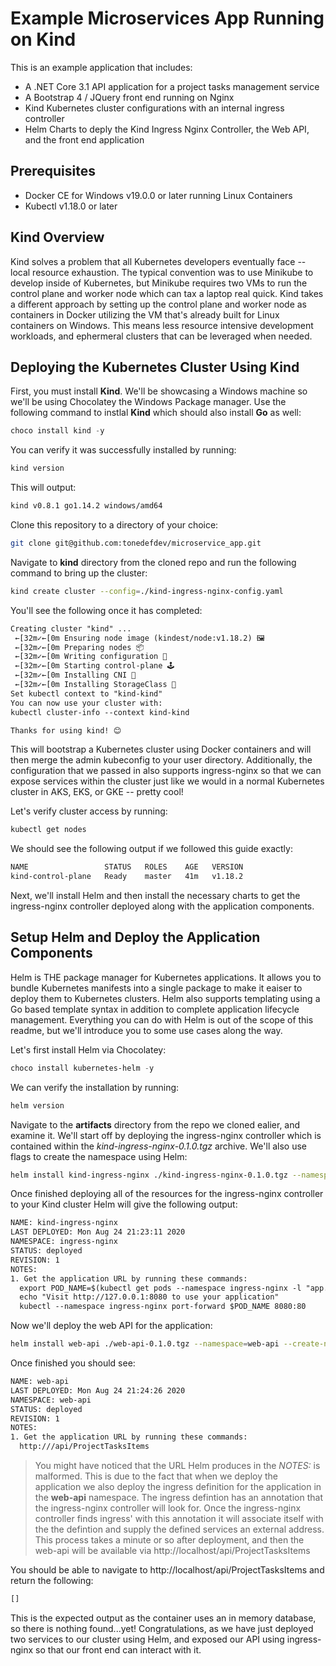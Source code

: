 # Example Microservices App Running on Kind

This is an example application that includes:
- A .NET Core 3.1 API application for a project tasks management service
- A Bootstrap 4 / JQuery front end running on Nginx
- Kind Kubernetes cluster configurations with an internal ingress controller
- Helm Charts to deply the Kind Ingress Nginx Controller, the Web API, and the front end application

## Prerequisites
- Docker CE for Windows v19.0.0 or later running Linux Containers
- Kubectl v1.18.0 or later

## Kind Overview
Kind solves a problem that all Kubernetes developers eventually face \-\- local resource exhaustion.
The typical convention was to use Minikube to develop inside of Kubernetes, but Minikube requires two VMs to run the control plane and worker node which can tax a laptop real quick.
Kind takes a different approach by setting up the control plane and worker node as containers in Docker utilizing the VM that's already built for Linux containers on Windows.
This means less resource intensive development workloads, and ephermeral clusters that can be leveraged when needed.

## Deploying the Kubernetes Cluster Using Kind
First, you must install **Kind**. We'll be showcasing a Windows machine so we'll be using Chocolatey the Windows Package manager.
Use the following command to instlal **Kind** which should also install **Go** as well:

```powershell
choco install kind -y
```

You can verify it was successfully installed by running:
```sh
kind version
```

This will output:
```sh
kind v0.8.1 go1.14.2 windows/amd64
```

Clone this repository to a directory of your choice:
```sh
git clone git@github.com:tonedefdev/microservice_app.git
```

Navigate to **kind** directory from the cloned repo and run the following command to bring up the cluster:
```sh
kind create cluster --config=./kind-ingress-nginx-config.yaml
```

You'll see the following once it has completed:
```txt
Creating cluster "kind" ...
 ←[32m✓←[0m Ensuring node image (kindest/node:v1.18.2) 🖼
 ←[32m✓←[0m Preparing nodes 📦
 ←[32m✓←[0m Writing configuration 📜
 ←[32m✓←[0m Starting control-plane 🕹️
 ←[32m✓←[0m Installing CNI 🔌
 ←[32m✓←[0m Installing StorageClass 💾
Set kubectl context to "kind-kind"
You can now use your cluster with:
kubectl cluster-info --context kind-kind

Thanks for using kind! 😊
```

This will bootstrap a Kubernetes cluster using Docker containers and will then merge the admin kubeconfig to your user directory. Additionally, the configuration that we passed in also supports ingress-nginx so that we can expose services within the cluster just like we would in a normal Kubernetes cluster in AKS, EKS, or GKE \-\- pretty cool!

Let's verify cluster access by running:
```sh
kubectl get nodes
```

We should see the following output if we followed this guide exactly:
```txt
NAME                 STATUS   ROLES    AGE   VERSION
kind-control-plane   Ready    master   41m   v1.18.2
```

Next, we'll install Helm and then install the necessary charts to get the ingress-nginx controller deployed along with the application components.

## Setup Helm and Deploy the Application Components
Helm is THE package manager for Kubernetes applications. It allows you to bundle Kubernetes manifests into a single package to make it eaiser to deploy them to Kubernetes clusters. Helm also supports templating using a Go based template syntax in addition to complete application lifecycle management. Everything you can do with Helm is out of the scope of this readme, but we'll introduce you to some use cases along the way.

Let's first install Helm via Chocolatey:
```powershell
choco install kubernetes-helm -y
```

We can verify the installation by running:
```sh
helm version
```

Navigate to the **artifacts** directory from the repo we cloned ealier, and examine it. We'll start off by deploying the ingress-nginx controller which is contained within the *kind-ingress-nginx-0.1.0.tgz* archive. We'll also use flags to create the namespace using Helm:
```sh
helm install kind-ingress-nginx ./kind-ingress-nginx-0.1.0.tgz --namespace=ingress-nginx --create-namespace
```

Once finished deploying all of the resources for the ingress-nginx controller to your Kind cluster Helm will give the following output:
```txt
NAME: kind-ingress-nginx
LAST DEPLOYED: Mon Aug 24 21:23:11 2020
NAMESPACE: ingress-nginx
STATUS: deployed
REVISION: 1
NOTES:
1. Get the application URL by running these commands:
  export POD_NAME=$(kubectl get pods --namespace ingress-nginx -l "app.kubernetes.io/name=kind-ingress-nginx,app.kubernetes.io/instance=kind-ingress-nginx" -o jsonpath="{.items[0].metadata.name}")
  echo "Visit http://127.0.0.1:8080 to use your application"
  kubectl --namespace ingress-nginx port-forward $POD_NAME 8080:80
```

Now we'll deploy the web API for the application:
```sh
helm install web-api ./web-api-0.1.0.tgz --namespace=web-api --create-namespace
```

Once finished you should see:
```txt
NAME: web-api
LAST DEPLOYED: Mon Aug 24 21:24:26 2020
NAMESPACE: web-api
STATUS: deployed
REVISION: 1
NOTES:
1. Get the application URL by running these commands:
  http:///api/ProjectTasksItems
```

>You might have noticed that the URL Helm produces in the *NOTES:* is malformed. This is due to the fact that when we deploy the application we also deploy the ingress definition for the application in the **web-api** namespace. The ingress defintion has an annotation that the ingress-nginx controller will look for. Once the ingress-nginx controller finds ingress' with this annotation it will associate itself with the the defintion and supply the defined services an external address. This process takes a minute or so after deployment, and then the web-api will be available via http://localhost/api/ProjectTasksItems

You should be able to navigate to http://localhost/api/ProjectTasksItems and return the following:
```txt
[]
```

This is the expected output as the container uses an in memory database, so there is nothing found...yet! Congratulations, as we have just deployed two services to our cluster using Helm, and exposed our API using ingress-nginx so that our front end can interact with it.
